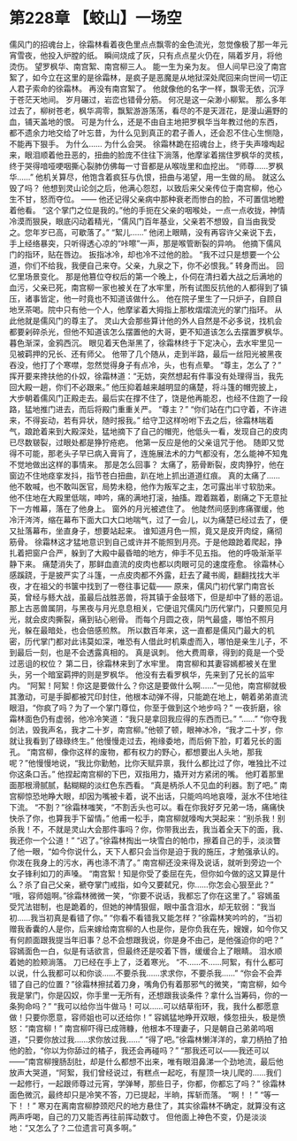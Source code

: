 # 第228章 【蛟山】一场空
儒风门的招魂台上，徐霜林看着夜色里点点飘零的金色流光，忽觉像极了那一年元宵雪夜，他投入炉膛的纸。
瞬间烧成了灰，只有点点星火仍在，隔着岁月，将他烫伤。
望罗枫华、南宫絮、南宫柳三人。
能一生为亲为友。
但人间早已没了南宫絮了，如今立在这里的是徐霜林，是疯子是恶魔是从地狱深处爬回来向世间一切正人君子索命的徐霜林。
再没有南宫絮了。
他就像他的名字一样，飘零无依，沉浮于苍茫天地间。
岁月碾过，岩峦也错骨分筋。
何况是这一朵渺小柳絮。
那么多年过去了，柳树苍老，枫华凋零，飘絮游游荡荡，看尽的不是天涯花，是漫山遍野的血，铺天盖地的恨。
可是为什么，还是不由自主地把罗枫华当年教过他的东西，都不遗余力地交给了叶忘昔，为什么见到真正的君子善人，还会忍不住心生恻隐，不能再下狠手。
为什么……
为什么会哭。
徐霜林跪在招魂台上，终于失声嚎啕起来，眼泪顺着他丑恶的，扭曲的脸庞不住往下淌落，他摩挲着揣住罗枫华的灵核，终于哭得喑哑哽咽撕心裂肺仿佛每一寸音都是从喉咙里和血挖出。
“师尊……罗枫华……”
他机关算尽，他饱含着疯狂与仇恨，扭曲与渴望，用一生做的局。
就这么毁了吗？
他想到灵山论剑之后，他满心怨怼，以致后来父亲传位于南宫柳，他心生不甘，怒而夺位。
——
他还记得父亲病中那种衰老而惨白的脸，不可置信地瞪着他看。
“这个掌门之位是我的。”他的手扼在父亲的咽喉处，一点一点收拢，神情冷漠而狠戾，眼底闪动着精光，“儒风门百年基业，父亲若不想毁，自当由我受之。您年岁已高，可歇落了。”
“絮儿……”
他闭上眼睛，没有再容许父亲说下去，手上经络暴突，只听得透心凉的“咔嚓”一声，那是喉管断裂的异响。
他摘下儒风门的指环，贴在唇边。
扳指冰冷，却也冷不过他的脸。
“我不过只是想要一个公道，你们不给我，我便自己来夺。父亲，九泉之下，你不必恨我。”
转身而出。
回忆里场景变化。
那是他篡位夺权后的第一个晚上，仆伺在清扫着大战之后满地的血污，父亲已死，南宫柳一家也被关在了水牢里，所有试图反抗他的人都得到了镇压，诸事皆定，他一时竟也不知道该做什么。
他在院子里生了一只炉子，自顾自地烹茶喝。院中只有他一个人，他摩挲着大拇指上那枚熠熠流光的掌门指环。
从此他就是儒风门的尊主了。
灵山大会那些算计他的外人自然是不必多说，找机会都要剁碎杀光，但他不知道该怎么摆置他的大哥，更不知道该怎么去摆置罗枫华。
暮色渐深，金鸦西沉。
眼见着天色渐黑了，徐霜林终于下定决心，去水牢里见一见被羁押的兄长、还有师父。
他带了几个随从，走到半路，最后一丝阳光被黑夜吞没，他打了个寒噤，忽然觉得身子有点冷，头，也有点晕。
“尊主，怎么了？”
挥开要来搀扶他的仆奴，徐霜林道：“无妨，突然想起有件事没有处理得当，我先回大殿一趟，你们不必跟来。”
他压抑着越来越明显的痛楚，将斗篷的帽兜披上，大步朝着儒风门正殿走去。最后实在撑不住了，饶是他再能忍，也经不住跑了一段路，猛地推门进去，而后将殿门重重关严。
“尊主？”
“你们站在门口守着，不许进来，不得妄动，若有异状，随时报我。”
给守卫这样吩咐下去之后，徐霜林喘着气，踉跄着来到大殿深处，猛地摘下了自己的帽兜，他低头一看，发现自己的皮肉已尽数皲裂，过眼处都是狰狞疮疤。
他第一反应是他的父亲诅咒于他。
随即又觉得不可能，那老头子早已病入膏肓了，连施展法术的力气都没有，怎么能神不知鬼不觉地做出这样的事情来。
那是怎么回事？
太痛了，筋骨断裂，皮肉狰狞，他在窗边不住地痉挛发抖，指节苍白扭曲，趴在地上抓出道道红痕。
真的太痛了……
他不敢喊，也不敢叫医官，局势未稳，他作为叛军之主，怎可露出半寸软肋来。
他不住地在大殿里低喘，呻吟，痛的满地打滚，抽搐。蹬着踹着，剧痛之下无意扯下一方帷幕，落在了他身上。
窗外的月光被遮住了。
他陡然间感到疼痛骤缓，他冷汗涔涔，缩在幕布下面大口大口地喘气，过了一会儿，以为痛楚已经过去了，便又扯落幕布，坐直身子，想要站起来。
谁知道月色一照，竟又是皮开肉绽，痛彻筋骨。
徐霜林这才猛地意识到自己或许并不能照到月亮。于是他踉跄着爬起，挣扎着把窗户合严，躲到了大殿中最昏暗的地方，伸手不见五指。
他的呼吸渐渐平静下来。
痛楚消失了，那鲜血直流的皮肉也都以肉眼可见的速度痊愈。
徐霜林心感蹊跷，于是披严实了斗篷，一点皮肉都不外露，赶去了藏书阁，翻翻找找大半夜，才在祖父的书箧中找到了一卷往事记载——
原来，儒风门初代掌门南宫长英，曾经与鲧大战，虽最后战胜恶兽，将其镇于金鼓塔下，但是却中了鲧的恶诅。
那上古恶兽属阴，与黑夜与月光息息相关，它便诅咒儒风门历代掌门，只要照见月光，就会皮肉撕裂，痛到钻心剜骨。
而每个月圆之夜，阴气最盛，哪怕不照月光，躲在最暗处，也会倍感煎熬。
所以数百年来，这一直都是儒风门最大的机密，历代掌门都对此讳莫如深，唯恐有人借此时机乘虚而入，哪怕是亲生儿子，不到最后一刻，也是不会透露真相的。
真是讽刺。
他大费周章，得到的竟是一个受过恶诅的权位？
第二日，徐霜林来到了水牢里。
南宫柳和其妻容嫣都被关在里头，另一个暗室羁押的则是罗枫华。
他没有去看罗枫华，先来到了兄长的监牢内。
“阿絮！阿絮！你这是要做什么？你这是要做什么啊……”一见他，南宫柳就极其激动，可是手脚都被咒印封住，他根本动弹不得，只能跪在地上，朝着弟弟直流眼泪，“你疯了吗？为了一个掌门尊位，你至于做到这个地步吗？”
一夜折磨，徐霜林面色仍有虚弱，他冷冷笑道：“我只是拿回我应得的东西而已。”
“……”
“你夺我剑法，毁我声名，我才二十岁，南宫柳。”他顿了顿，眼神冰冷，“我才二十岁，你就让我看到了碌碌终生。”
他慢慢走过去，袍缘委地，而后俯下脸，盯着兄长的面孔。
“南宫柳，像你这样的废物，都有权力的野心，都想要出人头地，那我呢？”他慢慢地说，“我比你勤勉，比你天赋异禀，我什么都比过了你，唯独比不过你这条口舌。”
他捏起南宫柳的下巴，双指用力，撬开对方紧闭的嘴。
他盯着那里面那根滑腻腻，黏糊糊的淡红色东西看。
“真是柄杀人不见血的利器。割了吧。”
南宫柳惊恐地睁大眼，却因为嘴被卡着，说不出话，只能呜呜地哀嚎，涎水不住地往下流。
“不割？”徐霜林嗤笑，“不割舌头也可以。看在你我好歹兄弟一场，痛痛快快杀了你，也算我手下留情。”
他甫一松手，南宫柳就嚎啕大哭起来：“别杀我！别杀我！不，不就是灵山大会那件事吗？你，你带我出去，我当着全天下的面，我、我还你一个公道！”
“迟了。”徐霜林掏出一块雪白的帕巾，擦着自己的手，淡淡瞥了他一眼，“如今你说什么，天下人都只会当你是迫于我的施压，才勉强承认的。你泼在我身上的污水，再也涤不清了。”
南宫柳还没来得及说话，就听到旁边一个女子锋利如刀的声嗓。
“南宫絮！知是你受了委屈在先，但你如今做的这又算是什么？杀了自己父亲，褫夺掌门戒指，如今又要弑兄，你……你怎会心狠至此？”
“哦，容师姐啊。”徐霜林微微一笑，“你要不说话，我都忘了你在这里了。”
容嫣虽受咒法钳制，也是跪着的，但她的神情狠倔，眼中虽含泪水，却无软弱：“我当初……我当初真是看错了你。”
“你看不看错我又能怎样？”徐霜林笑吟吟的，“当初赠我香囊的人是你，后来嫁给南宫柳的人也是你，是你负我在先，嫂嫂，如今你又有何颜面跟我提当年旧事？总不会想跟我说，你是身不由己，是他强迫你的吧？”
容嫣面色一白，似是有话欲言，但最终还是咬着下唇，缓缓合上了眼睛。
泪水顺着她的脸颊淌落。
刀已经在手上了，泛着寒光。
“不……不……阿絮，有什么都可以说，什么我都可以和你谈……不要杀我……求求你，不要杀我……”
“你会不会弄错了自己的位置？”徐霜林擦拭着刀身，嘴角仍有着那邪气的微笑，“南宫柳，如今我是掌门，你是囚奴，你手里一无所有，还想跟我谈条件？拿什么当筹码，你的一条狗命吗？”
“我可以给你当牛做马！可以……可以结草衔环，我，我什么都愿意做！只要你愿意，容师姐也可以还给你！”
容嫣猛地睁开双眼，倏忽扭头，极是愤怒：“南宫柳！”
南宫柳吓得已成筛糠，他根本不理妻子，只是朝自己弟弟呜咽道，“只要你放过我……求你放过我……”
“得了吧。”徐霜林懒洋洋的，拿刀柄拍了拍他的脸，“你以为你舔过的橘子，我还会再碰吗？”
“那我还可以——我还可以——”南宫柳搜肠刮肚，却是什么都想不出来，唯有眼泪鼻涕一个劲地流，最后他放声大哭道，“阿絮，我们曾经说过，有糕点一起吃，有屋顶一块儿爬的……我们一起修行，一起跟师尊过元宵，学弹琴，那些日子，你都，你都忘了吗？”
徐霜林面色微沉，最终却只是冷笑不答，刀已提起，半晌，挥斩而落。
“啊！！”
“等一下！！”
寒刃在离南宫柳脖颈咫尺的地方悬住了，其实徐霜林不确定，就算没有这两声呼喝，自己的刀又能否再往前挥动数寸。
但他面上神色不变，仍是淡淡地：“又怎么了？二位遗言可真多啊。”
